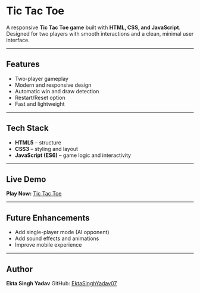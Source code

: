 # Tic Tac Toe

A responsive **Tic Tac Toe game** built with **HTML, CSS, and JavaScript**.
Designed for two players with smooth interactions and a clean, minimal user interface.

---

## Features

* Two-player gameplay
* Modern and responsive design
* Automatic win and draw detection
* Restart/Reset option
* Fast and lightweight

---

## Tech Stack

* **HTML5** – structure
* **CSS3** – styling and layout
* **JavaScript (ES6)** – game logic and interactivity

---

## Live Demo

**Play Now:** [Tic Tac Toe](https://ektasinghyadav07.github.io/Tic-Tac-Toe/)

---

## Future Enhancements

* Add single-player mode (AI opponent)
* Add sound effects and animations
* Improve mobile experience

---

## Author

**Ekta Singh Yadav**
GitHub: [EktaSinghYadav07](https://github.com/EktaSinghYadav07)
